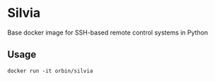 # Silvia
Base docker image for SSH-based remote control systems in Python

## Usage
```
docker run -it orbin/silvia
```
